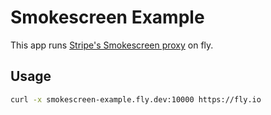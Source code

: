# Smokescreen Example

This app runs [Stripe's Smokescreen proxy](https://github.com/stripe/smokescreen) on fly.

## Usage

```bash
curl -x smokescreen-example.fly.dev:10000 https://fly.io
```